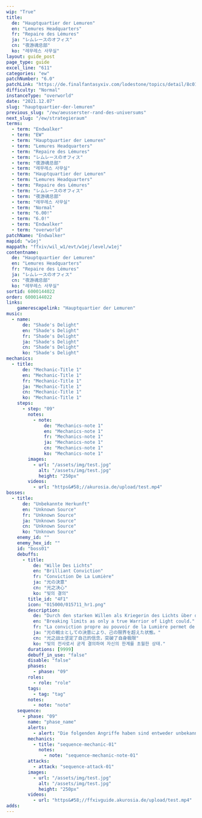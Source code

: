 ```yaml
---
wip: "True"
title:
  de: "Hauptquartier der Lemuren"
  en: "Lemures Headquarters"
  fr: "Repaire des Lémures"
  ja: "レムレースのオフィス"
  cn: "夜游魂总部"
  ko: "레무레스 사무실"
layout: guide_post
page_type: guide
excel_line: "611"
categories: "ew"
patchNumber: "6.0"
patchLink: "https://de.finalfantasyxiv.com/lodestone/topics/detail/8c0146ce7f89035f0f27dcad1edcf30d3037fcf5"
difficulty: "Normal"
instanceType: "overworld"
date: "2021.12.07"
slug: "hauptquartier-der-lemuren"
previous_slug: "/ew/aeusserster-rand-des-universums"
next_slug: "/ew/strategieraum"
terms:
  - term: "Endwalker"
  - term: "EW"
  - term: "Hauptquartier der Lemuren"
  - term: "Lemures Headquarters"
  - term: "Repaire des Lémures"
  - term: "レムレースのオフィス"
  - term: "夜游魂总部"
  - term: "레무레스 사무실"
  - term: "Hauptquartier der Lemuren"
  - term: "Lemures Headquarters"
  - term: "Repaire des Lémures"
  - term: "レムレースのオフィス"
  - term: "夜游魂总部"
  - term: "레무레스 사무실"
  - term: "Normal"
  - term: "6.00!"
  - term: "6.0!"
  - term: "Endwalker"
  - term: "overworld"
patchName: "Endwalker"
mapid: "w1ej"
mappath: "ffxiv/wil_w1/evt/w1ej/level/w1ej"
contentname:
  de: "Hauptquartier der Lemuren"
  en: "Lemures Headquarters"
  fr: "Repaire des Lémures"
  ja: "レムレースのオフィス"
  cn: "夜游魂总部"
  ko: "레무레스 사무실"
sortid: 6000144022
order: 6000144022
links:
    gamerescapelink: "Hauptquartier der Lemuren"
music:
  - name:
      de: "Shade's Delight"
      en: "Shade's Delight"
      fr: "Shade's Delight"
      ja: "Shade's Delight"
      cn: "Shade's Delight"
      ko: "Shade's Delight"
mechanics:
  - title:
      de: "Mechanic-Title 1"
      en: "Mechanic-Title 1"
      fr: "Mechanic-Title 1"
      ja: "Mechanic-Title 1"
      cn: "Mechanic-Title 1"
      ko: "Mechanic-Title 1"
    steps:
      - step: "09"
        notes:
          - note:
              de: "Mechanics-note 1"
              en: "Mechanics-note 1"
              fr: "Mechanics-note 1"
              ja: "Mechanics-note 1"
              cn: "Mechanics-note 1"
              ko: "Mechanics-note 1"
        images:
          - url: "/assets/img/test.jpg"
            alt: "/assets/img/test.jpg"
            height: "250px"
        videos:
          - url: "https&#58;//akurosia.de/upload/test.mp4"
bosses:
  - title:
      de: "Unbekannte Herkunft"
      en: "Unknown Source"
      fr: "Unknown Source"
      ja: "Unknown Source"
      cn: "Unknown Source"
      ko: "Unknown Source"
    enemy_id: ""
    enemy_hex_id: ""
    id: "boss01"
    debuffs:
      - title:
          de: "Wille Des Lichts"
          en: "Brilliant Conviction"
          fr: "Conviction De La Lumière"
          ja: "光の決意"
          cn: "光之决心"
          ko: "빛의 결의"
        title_id: "4F1"
        icon: "015000/015711_hr1.png"
        description:
          de: "Durch den starken Willen als Kriegerin des Lichts über die eigenen Grenzen hinausgewachsen."
          en: "Breaking limits as only a true Warrior of Light could."
          fr: "La conviction propre au pouvoir de la Lumière permet de dépasser ses limites."
          ja: "光の戦士としての決意により、己の限界を超えた状態。"
          cn: "光之战士坚定了自己的信念，突破了自身极限"
          ko: "빛의 전사로서 굳게 결의하여 자신의 한계를 초월한 상태."
        durations: [9999]
        debuff_in_use: "false"
        disable: "false"
        phases:
          - phase: "09"
        roles:
          - role: "role"
        tags:
          - tag: "tag"
        notes:
          - note: "note"
    sequence:
      - phase: "09"
        name: "phase_name"
        alerts:
          - alert: "Die folgenden Angriffe haben sind entweder unbekannt oder haben keine klare Herkunft"
        mechanics:
          - title: "sequence-mechanic-01"
            notes:
              - note: "sequence-mechanic-note-01"
        attacks:
          - attack: "sequence-attack-01"
        images:
          - url: "/assets/img/test.jpg"
            alt: "/assets/img/test.jpg"
            height: "250px"
        videos:
          - url: "https&#58;//ffxivguide.akurosia.de/upload/test.mp4"
adds:
---
```

